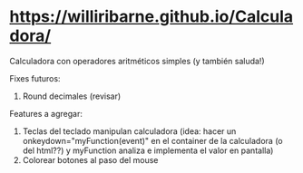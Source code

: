 # https://williribarne.github.io/Calculadora/
Calculadora con operadores aritméticos simples (y también saluda!)

Fixes futuros:
1. Round decimales (revisar)

Features a agregar:
1. Teclas del teclado manipulan calculadora (idea: hacer un onkeydown="myFunction(event)" en el container de la calculadora (o del html??) y myFunction analiza e implementa el valor en pantalla)
2. Colorear botones al paso del mouse
